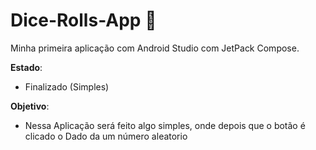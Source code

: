 # Dice-Rolls-App 🎲

Minha primeira aplicação com Android Studio com JetPack Compose. 

**Estado**:
- Finalizado (Simples)

**Objetivo**: 
- Nessa Aplicação será feito algo simples, onde depois que o botão é clicado o Dado da um número aleatorio

